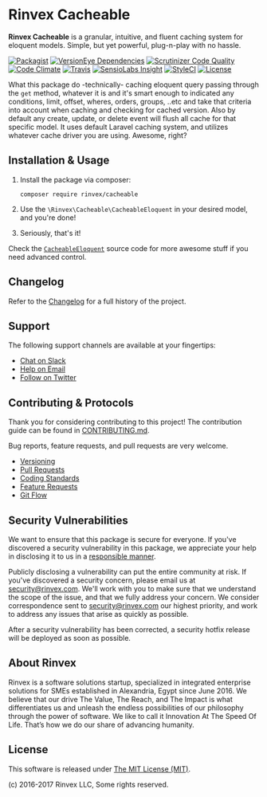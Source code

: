 # Rinvex Cacheable

**Rinvex Cacheable** is a granular, intuitive, and fluent caching system for eloquent models. Simple, but yet powerful, plug-n-play with no hassle.

[![Packagist](https://img.shields.io/packagist/v/rinvex/cacheable.svg?label=Packagist&style=flat-square)](https://packagist.org/packages/rinvex/cacheable)
[![VersionEye Dependencies](https://img.shields.io/versioneye/d/php/rinvex:cacheable.svg?label=Dependencies&style=flat-square)](https://www.versioneye.com/php/rinvex:cacheable/)
[![Scrutinizer Code Quality](https://img.shields.io/scrutinizer/g/rinvex/cacheable.svg?label=Scrutinizer&style=flat-square)](https://scrutinizer-ci.com/g/rinvex/cacheable/)
[![Code Climate](https://img.shields.io/codeclimate/github/rinvex/cacheable.svg?label=CodeClimate&style=flat-square)](https://codeclimate.com/github/rinvex/cacheable)
[![Travis](https://img.shields.io/travis/rinvex/cacheable.svg?label=TravisCI&style=flat-square)](https://travis-ci.org/rinvex/cacheable)
[![SensioLabs Insight](https://img.shields.io/sensiolabs/i/868c1c04-d4ad-4dcc-a396-03cbb5a1264e.svg?label=SensioLabs&style=flat-square)](https://insight.sensiolabs.com/projects/868c1c04-d4ad-4dcc-a396-03cbb5a1264e)
[![StyleCI](https://styleci.io/repos/79321486/shield)](https://styleci.io/repos/79321486)
[![License](https://img.shields.io/packagist/l/rinvex/cacheable.svg?label=License&style=flat-square)](https://github.com/rinvex/cacheable/blob/develop/LICENSE)

What this package do -technically- caching eloquent query passing through the `get` method, whatever it is and it's smart enough to indicated any conditions, limit, offset, wheres, orders, groups, ..etc and take that criteria into account when caching and checking for cached version. Also by default any create, update, or delete event will flush all cache for that specific model. It uses default Laravel caching system, and utilizes whatever cache driver you are using. Awesome, right?


## Installation & Usage

1. Install the package via composer:
    ```shell
    composer require rinvex/cacheable
    ```

2. Use the `\Rinvex\Cacheable\CacheableEloquent` in your desired model, and you're done!

3. Seriously, that's it!

Check the [`CacheableEloquent`](src/CacheableEloquent.php) source code for more awesome stuff if you need advanced control.


## Changelog

Refer to the [Changelog](CHANGELOG.md) for a full history of the project.


## Support

The following support channels are available at your fingertips:

- [Chat on Slack](http://chat.rinvex.com)
- [Help on Email](mailto:help@rinvex.com)
- [Follow on Twitter](https://twitter.com/rinvex)


## Contributing & Protocols

Thank you for considering contributing to this project! The contribution guide can be found in [CONTRIBUTING.md](CONTRIBUTING.md).

Bug reports, feature requests, and pull requests are very welcome.

- [Versioning](CONTRIBUTING.md#versioning)
- [Pull Requests](CONTRIBUTING.md#pull-requests)
- [Coding Standards](CONTRIBUTING.md#coding-standards)
- [Feature Requests](CONTRIBUTING.md#feature-requests)
- [Git Flow](CONTRIBUTING.md#git-flow)


## Security Vulnerabilities

We want to ensure that this package is secure for everyone. If you've discovered a security vulnerability in this package, we appreciate your help in disclosing it to us in a [responsible manner](https://en.wikipedia.org/wiki/Responsible_disclosure).

Publicly disclosing a vulnerability can put the entire community at risk. If you've discovered a security concern, please email us at [security@rinvex.com](mailto:security@rinvex.com). We'll work with you to make sure that we understand the scope of the issue, and that we fully address your concern. We consider correspondence sent to [security@rinvex.com](mailto:security@rinvex.com) our highest priority, and work to address any issues that arise as quickly as possible.

After a security vulnerability has been corrected, a security hotfix release will be deployed as soon as possible.


## About Rinvex

Rinvex is a software solutions startup, specialized in integrated enterprise solutions for SMEs established in Alexandria, Egypt since June 2016. We believe that our drive The Value, The Reach, and The Impact is what differentiates us and unleash the endless possibilities of our philosophy through the power of software. We like to call it Innovation At The Speed Of Life. That’s how we do our share of advancing humanity.


## License

This software is released under [The MIT License (MIT)](LICENSE).

(c) 2016-2017 Rinvex LLC, Some rights reserved.
